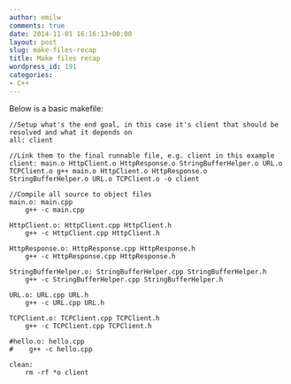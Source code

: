 ```yaml
---
author: emilw
comments: true
date: 2014-11-01 16:16:13+00:00
layout: post
slug: make-files-recap
title: Make files recap
wordpress_id: 191
categories:
- C++
---
```


Below is a basic makefile:

	//Setup what's the end goal, in this case it's client that should be resolved and what it depends on
	all: client

	//Link them to the final runnable file, e.g. client in this example
	client: main.o HttpClient.o HttpResponse.o StringBufferHelper.o URL.o TCPClient.o g++ main.o HttpClient.o HttpResponse.o StringBufferHelper.o URL.o TCPClient.o -o client

	//Compile all source to object files
	main.o: main.cpp
		g++ -c main.cpp

	HttpClient.o: HttpClient.cpp HttpClient.h
		g++ -c HttpClient.cpp HttpClient.h

	HttpResponse.o: HttpResponse.cpp HttpResponse.h
		g++ -c HttpResponse.cpp HttpResponse.h

	StringBufferHelper.o: StringBufferHelper.cpp StringBufferHelper.h
		g++ -c StringBufferHelper.cpp StringBufferHelper.h

	URL.o: URL.cpp URL.h
		g++ -c URL.cpp URL.h

	TCPClient.o: TCPClient.cpp TCPClient.h
		g++ -c TCPClient.cpp TCPClient.h

	#hello.o: hello.cpp
	#    g++ -c hello.cpp

	clean:
		rm -rf *o client
